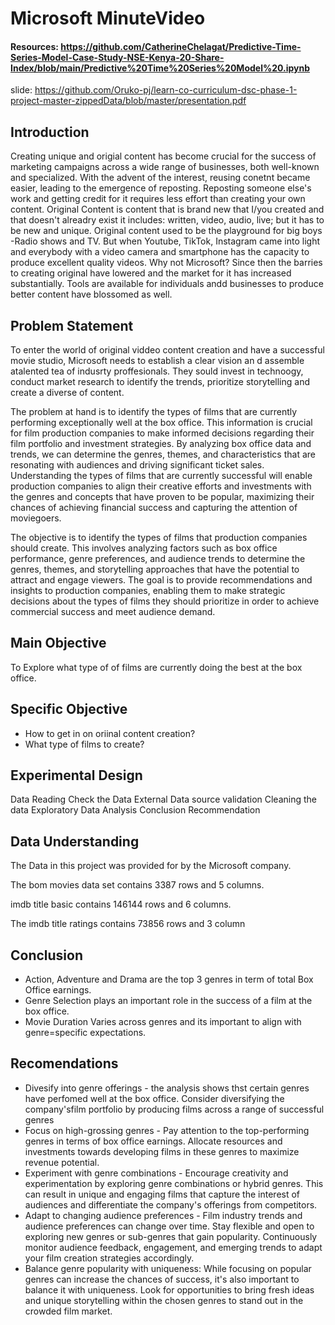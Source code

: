 # Microsoft MinuteVideo
#### Resources: https://github.com/CatherineChelagat/Predictive-Time-Series-Model-Case-Study-NSE-Kenya-20-Share-Index/blob/main/Predictive%20Time%20Series%20Model%20.ipynb

slide: https://github.com/Oruko-pj/learn-co-curriculum-dsc-phase-1-project-master-zippedData/blob/master/presentation.pdf

## Introduction 
Creating unique and origial content has become crucial for the success of marketing campaigns across a wide range of businesses, both well-known and specialized. With the advent of the interest, reusing conetnt became easier, leading to the emergence of reposting. Reposting someone else's work and getting credit for it requires less effort than creating your own content.
Original Content is content that is brand new that I/you created and that doesn't alreadry exist it includes: written, video, audio, live; but it has to be new and unique. Original content used to be the playground for big boys -Radio shows and TV. But when Youtube, TikTok, Instagram came into light and everybody with a video camera and smartphone has the capacity to produce excellent quality videos. Why not Microsoft?
Since then the barries to creating original have lowered and the market for it has increased substantially. Tools are available for individuals andd businesses to produce better content have blossomed as well.

## Problem Statement 
To enter the world of original viddeo content creation and have a successful movie studio, Microsoft needs to establish a clear vision an d assemble atalented tea of indusrty proffesionals. They sould invest in technoogy, conduct market research to identify the trends, prioritize storytelling and create a diverse of content.

The problem at hand is to identify the types of films that are currently performing exceptionally well at the box office. This information is crucial for film production companies to make informed decisions regarding their film portfolio and investment strategies. By analyzing box office data and trends, we can determine the genres, themes, and characteristics that are resonating with audiences and driving significant ticket sales. Understanding the types of films that are currently successful will enable production companies to align their creative efforts and investments with the genres and concepts that have proven to be popular, maximizing their chances of achieving financial success and capturing the attention of moviegoers.

The objective is to identify the types of films that production companies should create. This involves analyzing factors such as box office performance, genre preferences, and audience trends to determine the genres, themes, and storytelling approaches that have the potential to attract and engage viewers. The goal is to provide recommendations and insights to production companies, enabling them to make strategic decisions about the types of films they should prioritize in order to achieve commercial success and meet audience demand.

## Main Objective
To Explore what type of of films are currently doing the best at the box office.

## Specific Objective
- How to get in on oriinal content creation?
- What type of films to create?

## Experimental Design 
Data Reading
Check the Data
External Data source validation
Cleaning the data
Exploratory Data Analysis
Conclusion
Recommendation

## Data Understanding 
The Data in this project was provided for by the Microsoft company.

The bom movies data set contains 3387 rows and 5 columns.

imdb title basic contains 146144 rows and 6 columns.

The imdb title ratings contains 73856 rows and 3 column







## Conclusion 
- Action, Adventure and Drama are the top 3 genres in term of total Box Office earnings.
- Genre Selection plays an important role in the success of a film at the box office.
- Movie Duration Varies across genres and its important to align with genre=specific expectations.

## Recomendations 
- Divesify into genre offerings - the analysis shows thst certain genres have perfomed well at the box office. Consider diversifying the company'sfilm portfolio by producing films across a range of successful genres
- Focus on high-grossing genres - Pay attention to the top-performing genres in terms of box office earnings. Allocate resources and investments towards developing films in these genres to maximize revenue potential.
- Experiment with genre combinations - Encourage creativity and experimentation by exploring genre combinations or hybrid genres. This can result in unique and engaging films that capture the interest of audiences and differentiate the company's offerings from competitors.
- Adapt to changing audience preferences - Film industry trends and audience preferences can change over time. Stay flexible and open to exploring new genres or sub-genres that gain popularity. Continuously monitor audience feedback, engagement, and emerging trends to adapt your film creation strategies accordingly.
- Balance genre popularity with uniqueness: While focusing on popular genres can increase the chances of success, it's also important to balance it with uniqueness. Look for opportunities to bring fresh ideas and unique storytelling within the chosen genres to stand out in the crowded film market.
 


